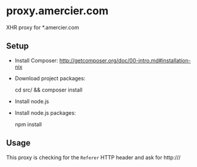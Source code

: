 proxy.amercier.com
==================

XHR proxy for *.amercier.com


Setup
-----

  - Install Composer: http://getcomposer.org/doc/00-intro.md#installation-nix
  - Download project packages:

    cd src/ && composer install

  - Install node.js
  - Install node.js packages:

    npm install

Usage
-----

This proxy is checking for the `Referer` HTTP header and ask for http://<referer>/